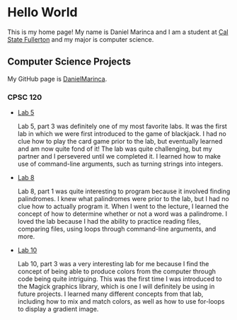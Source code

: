 # Hello World

This is my home page! My name is Daniel Marinca and I am a student at [Cal State Fullerton](http://www.fullerton.edu/) and my major is computer science.

## Computer Science Projects

My GitHub page is [DanielMarinca](http://github.com/DanielMarinca).

### CPSC 120

* [Lab 5](https://github.com/cpsc-pilot-fall-2022/cpsc-120-lab-05-daniel-and-grant)

    Lab 5, part 3 was definitely one of my most favorite labs. It was the first lab in which we were first introduced to the game of blackjack. I had no clue how to play the card game prior to the lab, but eventually learned and am now quite fond of it! The lab was quite challenging, but my partner and I persevered until we completed it. I learned how to make use of command-line arguments, such as turning strings into integers.


* [Lab 8](https://github.com/cpsc-pilot-fall-2022/cpsc-120-lab-08-daniel-and-chriztian)

    Lab 8, part 1 was quite interesting to program because it involved finding palindromes. I knew what palindromes were prior to the lab, but I had no clue how to actually program it. When I went to the lecture, I learned the concept of how to determine whether or not a word was a palindrome. I loved the lab because I had the ability to practice reading files, comparing files, using loops through command-line arguments, and more.

* [Lab 10](https://github.com/cpsc-pilot-fall-2022/cpsc-120-lab-10-daniel-and-partner)

    Lab 10, part 3 was a very interesting lab for me because I find the concept of being able to produce colors from the computer through code being quite intriguing. This was the first time I was introduced to the Magick graphics library, which is one I will definitely be using in future projects. I learned many different concepts from that lab, including how to mix and match colors, as well as how to use for-loops to display a gradient image.